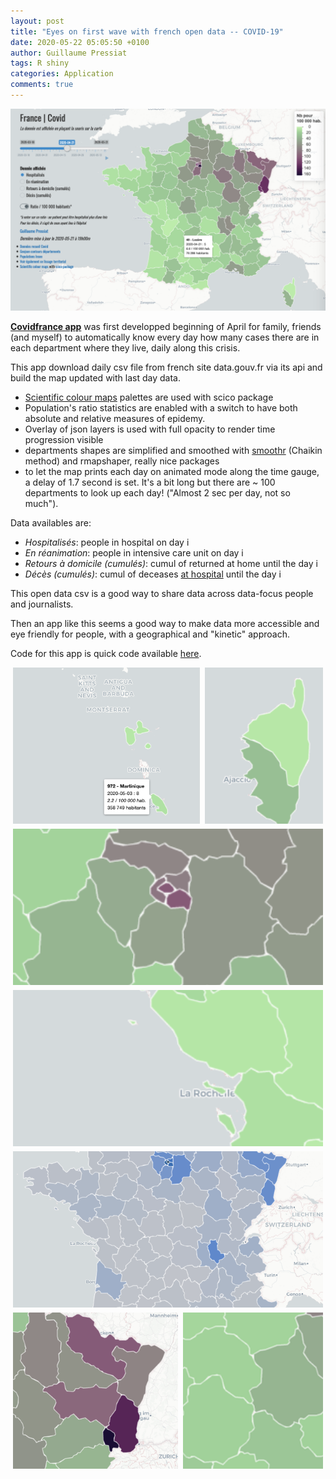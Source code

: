 ```yaml
---
layout: post
title: "Eyes on first wave with french open data -- COVID-19"
date: 2020-05-22 05:05:50 +0100
author: Guillaume Pressiat
tags: R shiny
categories: Application
comments: true
---
```





<img src = "/images/covid/covid_view.png" alt = "Covidfrance shiny app">


<!--more-->

**[Covidfrance app](https://guillaumepressiat.shinyapps.io/covidfrance/)** was first developped beginning of April for family, friends (and myself) to automatically know every day how many cases there are in each department where they live, daily along this crisis.

This app download daily csv file from french site data.gouv.fr via its api and build the map updated with last day data.

- [Scientific colour maps](https://www.fabiocrameri.ch/colourmaps/) palettes are used with scico package
- Population's ratio statistics are enabled with a switch to have both absolute and relative measures of epidemy.
- Overlay of json layers is used with full opacity to render time progression visible 
- departments shapes are simplified and smoothed with [smoothr](https://cran.r-project.org/web/packages/smoothr/vignettes/smoothr.html#smoothing-methods) (Chaikin method) and rmapshaper, really nice packages
- to let the map prints each day on animated mode along the time gauge, a delay of 1.7 second is set. It's a bit long but there are ~ 100 departments to look up each day! ("Almost 2 sec per day, not so much").


Data availables are:

- *Hospitalisés*: people in hospital on day i
- *En réanimation*: people in intensive care unit on day i
- *Retours à domicile (cumulés)*: cumul of returned at home until the day i
- *Décès (cumulés)*: cumul of deceases <u>at hospital</u> until the day i


This open data csv is a good way to share data across data-focus people and journalists. 

Then an app like this seems a good way to make data more accessible and eye friendly for people, with a geographical and "kinetic" approach.



Code for this app is quick code available [here](https://gist.github.com/GuillaumePressiat/0e3658624e42f763e3e6a67df92bc6c5).


<style type="text/css">

@media only screen and (min-width: 100px) {
    .gallery {
        display: flex;
        width: 100%;
        flex-flow: row wrap;
        margin-left: -4px;
    }

    .gallery div {
        overflow: hidden;
        margin: 0 0 8px 8px;
        flex: auto;
        height: 250px;
        min-width: 150px;
    }

    .gallery div:nth-child(8n+1) {
        width: 220px;
    }

    .gallery div:nth-child(8n+2) {
        width: 110px;
    }

    .gallery div:nth-child(8n+3) {
        width: 260px;
    }

    .gallery div:nth-child(8n+4) {
        width: 310px;
    }

    .gallery div:nth-child(8n+5) {
        width: 240px;
    }

    .gallery div:nth-child(8n+6) {
        width: 190px;
    }

    .gallery div:nth-child(8n+7) {
        width: 210px;
    }

    .gallery div:nth-child(8n+8) {
        width: 170px;
    }

    .gallery div.wide {
        width: 650px;
    }

    .gallery div.tall {
        width: 650px;
        height: 450px;
    }

    .gallery div.narrow {
        width: 250px;
    }

    .gallery img {
        object-fit: cover;
        width: 100%;
        height: 100%;
    }
}

</style>

<div class="gallery">
<div><img src = "/images/covid/covid_marti.png"/></div>
<div><img src = "/images/covid/corse_2020-05-01.png"/></div>
<div class = "narrow"><img src = "/images/covid/idf_2020-05-01_2.png"/></div>
<div><img src = "/images/covid/oleron.png"/></div>
<div><img src = "/images/covid/rad_last.png"/></div>
<div class = "narrow"><img src = "/images/covid/alsace.png"/></div>
<div><img src = "/images/covid/paysage_bret_idf.png"/></div>
<!-- <div class = "narrow"><img src = "/images/covid/marseille.png"/></div> -->
</div>
<br>



